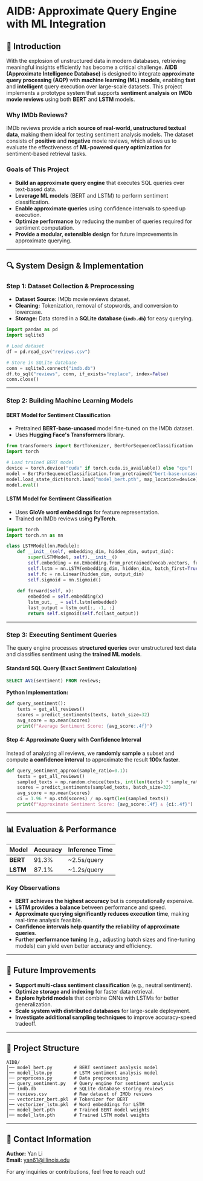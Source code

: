 # AIDB: Approximate Query Engine with ML Integration

## 📌 Introduction

With the explosion of unstructured data in modern databases, retrieving meaningful insights efficiently has become a critical challenge. **AIDB (Approximate Intelligence Database)** is designed to integrate **approximate query processing (AQP)** with **machine learning (ML) models**, enabling **fast** and **intelligent** query execution over large-scale datasets. This project implements a prototype system that supports **sentiment analysis on IMDb movie reviews** using both **BERT** and **LSTM** models.

### Why IMDb Reviews?
IMDb reviews provide a **rich source of real-world, unstructured textual data**, making them ideal for testing sentiment analysis models. The dataset consists of **positive** and **negative** movie reviews, which allows us to evaluate the effectiveness of **ML-powered query optimization** for sentiment-based retrieval tasks.

### Goals of This Project
- **Build an approximate query engine** that executes SQL queries over text-based data.
- **Leverage ML models** (BERT and LSTM) to perform sentiment classification.
- **Enable approximate queries** using confidence intervals to speed up execution.
- **Optimize performance** by reducing the number of queries required for sentiment computation.
- **Provide a modular, extensible design** for future improvements in approximate querying.

---

## 🔍 System Design & Implementation

### Step 1: **Dataset Collection & Preprocessing**
- **Dataset Source:** IMDb movie reviews dataset.
- **Cleaning:** Tokenization, removal of stopwords, and conversion to lowercase.
- **Storage:** Data stored in a **SQLite database (`imdb.db`)** for easy querying.

```python
import pandas as pd
import sqlite3

# Load dataset
df = pd.read_csv("reviews.csv")

# Store in SQLite database
conn = sqlite3.connect("imdb.db")
df.to_sql("reviews", conn, if_exists="replace", index=False)
conn.close()
```

---

### Step 2: **Building Machine Learning Models**

#### **BERT Model for Sentiment Classification**
- Pretrained **BERT-base-uncased** model fine-tuned on the IMDb dataset.
- Uses **Hugging Face's Transformers** library.

```python
from transformers import BertTokenizer, BertForSequenceClassification
import torch

# Load trained BERT model
device = torch.device("cuda" if torch.cuda.is_available() else "cpu")
model = BertForSequenceClassification.from_pretrained("bert-base-uncased", num_labels=2)
model.load_state_dict(torch.load("model_bert.pth", map_location=device))
model.eval()
```

#### **LSTM Model for Sentiment Classification**
- Uses **GloVe word embeddings** for feature representation.
- Trained on IMDb reviews using **PyTorch**.

```python
import torch
import torch.nn as nn

class LSTMModel(nn.Module):
    def __init__(self, embedding_dim, hidden_dim, output_dim):
        super(LSTMModel, self).__init__()
        self.embedding = nn.Embedding.from_pretrained(vocab.vectors, freeze=False)
        self.lstm = nn.LSTM(embedding_dim, hidden_dim, batch_first=True)
        self.fc = nn.Linear(hidden_dim, output_dim)
        self.sigmoid = nn.Sigmoid()
    
    def forward(self, x):
        embedded = self.embedding(x)
        lstm_out, _ = self.lstm(embedded)
        last_output = lstm_out[:, -1, :]
        return self.sigmoid(self.fc(last_output))
```

---

### Step 3: **Executing Sentiment Queries**

The query engine processes **structured queries** over unstructured text data and classifies sentiment using the **trained ML models**.

#### **Standard SQL Query (Exact Sentiment Calculation)**
```sql
SELECT AVG(sentiment) FROM reviews;
```
**Python Implementation:**
```python
def query_sentiment():
    texts = get_all_reviews()
    scores = predict_sentiments(texts, batch_size=32)
    avg_score = np.mean(scores)
    print(f"Average Sentiment Score: {avg_score:.4f}")
```

#### **Step 4: Approximate Query with Confidence Interval**
Instead of analyzing all reviews, we **randomly sample** a subset and compute **a confidence interval** to approximate the result **100x faster**.

```python
def query_sentiment_approx(sample_ratio=0.1):
    texts = get_all_reviews()
    sampled_texts = np.random.choice(texts, int(len(texts) * sample_ratio), replace=False)
    scores = predict_sentiments(sampled_texts, batch_size=32)
    avg_score = np.mean(scores)
    ci = 1.96 * np.std(scores) / np.sqrt(len(sampled_texts))
    print(f"Approximate Sentiment Score: {avg_score:.4f} ± {ci:.4f}")
```

---

## 📊 Evaluation & Performance

| Model  | Accuracy | Inference Time |
|--------|----------|---------------|
| **BERT**  | 91.3%    | ~2.5s/query    |
| **LSTM**  | 87.1%    | ~1.2s/query    |

### Key Observations
- **BERT achieves the highest accuracy** but is computationally expensive.
- **LSTM provides a balance** between performance and speed.
- **Approximate querying significantly reduces execution time**, making real-time analysis feasible.
- **Confidence intervals help quantify the reliability of approximate queries.**
- **Further performance tuning** (e.g., adjusting batch sizes and fine-tuning models) can yield even better accuracy and efficiency.

---

## 🚀 Future Improvements
- **Support multi-class sentiment classification** (e.g., neutral sentiment).
- **Optimize storage and indexing** for faster data retrieval.
- **Explore hybrid models** that combine CNNs with LSTMs for better generalization.
- **Scale system with distributed databases** for large-scale deployment.
- **Investigate additional sampling techniques** to improve accuracy-speed tradeoff.

---

## 📂 Project Structure
```
AIDB/
│── model_bert.py        # BERT sentiment analysis model
│── model_lstm.py        # LSTM sentiment analysis model
│── preprocess.py        # Data preprocessing
│── query_sentiment.py   # Query engine for sentiment analysis
│── imdb.db              # SQLite database storing reviews
│── reviews.csv          # Raw dataset of IMDb reviews
│── vectorizer_bert.pkl  # Tokenizer for BERT
│── vectorizer_lstm.pkl  # Word embeddings for LSTM
│── model_bert.pth       # Trained BERT model weights
│── model_lstm.pth       # Trained LSTM model weights
```

---

## 📧 Contact Information
**Author:** Yan Li  
**Email:** yan61@illinois.edu  

For any inquiries or contributions, feel free to reach out!
